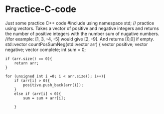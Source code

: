 # Practice-C-code
Just some practice C++ code
#include <cmath>
using namespace std;
// practice using vectors. Takes a vector of positive and negative integers and returns the number of positive integers with the number sum of nugative numbers. 
//for example: [1, 3, -4, -5] would give [2, -9]. And returns [0,0] if empty.
std::vector<int> countPosSumNeg(std::vector<int> arr) {
	vector<int> positive;
	vector<int> negative;
	vector<int> complete;
	int sum = 0;
	
	if (arr.size() == 0){
		return arr;
	}

	for (unsigned int i =0; i < arr.size(); i++){
		if (arr[i] > 0){
			positive.push_back(arr[i]);
		}
		else if (arr[i] < 0){
			sum = sum + arr[i];
			
		}

